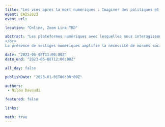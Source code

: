 ```yaml
---
title: "Les vies après la mort numériques : Imaginer des politiques et des réglementations efficaces pour les restes numériques"
event: CAIS2023
event_url: 

location: "Online, Zoom Link TBD"

abstract: "Les plateformes numériques avec lesquelles nous interagissons quotidiennement regorgent des traces numériques des morts. Ces restes numériques - ou les photos, vidéos et SMS laissés par les internautes décédés (Lingel 2013) ont donné naissance à l'industrie de la mort numérique - un terme générique pour les plateformes qui offrent des services tels que les commémorations en ligne, les funérailles et les tombes virtuelles, et les interactions avec les avatars du défunt via les chatbots et la réalité virtuelle (Öhman et Floridi 2017). Les personnes en deuil se tournent vers ces infrastructures numériques pour exprimer leur chagrin, commémorer leurs proches et faire l'expérience de la présence continue du défunt à travers leurs restes numériques (Kasket 2020).
</br>
La présence de vestiges numériques amplifie la nécessité de normes sociales et juridiques essentielles pour guider l'accès, la propriété, la confidentialité et l'éthique de l'accumulation de ces vastes quantités de données. En effet, sans politiques et réglementations efficaces fournissant des lignes directrices aux fournisseurs de services et aux internautes, les morts ne bénéficient pas du droit à la vie privée et leurs données post-mortem ne sont pas protégées. Laissés exposés et sans garanties juridiques en place, les restes numériques sont vulnérables aux infractions avec d'énormes implications émotionnelles pour les personnes endeuillées. En reconnaissant l'émergence de l'industrie de la mort numérique comme un nouveau domaine d'exploration, mon discours éclair nous demande d'imaginer la construction de politiques et de réglementations potentielles qui servent à protéger notre empreinte numérique posthume."

date: "2023-06-08T11:00:00Z"
date_end: "2023-06-08T12:00:00Z"

all_day: false

publishDate: "2023-01-01T00:00:00Z"

authors:
 - Nilou Davoudi

featured: false

links:

math: true
---
```


